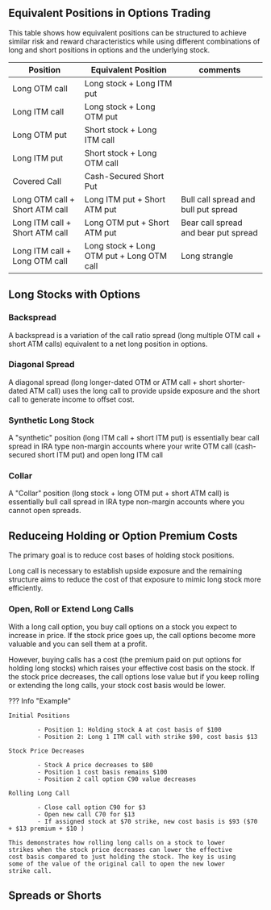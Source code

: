 
## Equivalent Positions in Options Trading

This table shows how equivalent positions can be structured to achieve
similar risk and reward characteristics while using different
combinations of long and short positions in options and the underlying
stock.

| Position                           | Equivalent Position                  | comments |
|------------------------------------|-------------------------------------|---|
| Long OTM call                      | Long stock + Long ITM put           ||
| Long ITM call                      | Long stock + Long OTM put           ||
| Long OTM put                       | Short stock + Long ITM call         ||
| Long ITM put                       | Short stock + Long OTM call         ||
| Covered Call                       | Cash-Secured Short Put              ||
| Long OTM call + Short ATM call      | Long ITM put + Short ATM put        |Bull call spread and bull put spread|
| Long ITM call + Short ATM call      | Long OTM put + Short ATM put        |Bear call spread and bear put spread|
| Long ITM call + Long OTM call 	| Long stock + Long OTM put + Long OTM call| Long strangle|



## Long Stocks with Options

### Backspread

A backspread is a variation of the call ratio spread (long multiple
OTM call + short ATM calls) equivalent to a net long position in
options.

### Diagonal Spread

A diagonal spread (long longer-dated OTM or ATM call + short
shorter-dated ATM call) uses the long call to provide upside exposure
and the short call to generate income to offset cost.

### Synthetic Long Stock

A "synthetic" position (long ITM call + short ITM put) is essentially
bear call spread in IRA type non-margin accounts where your write OTM
call (cash-secured short ITM put) and open long ITM call

### Collar

A "Collar" position (long stock + long OTM put + short ATM call) is
essentially bull call spread in IRA type non-margin accounts where you
cannot open spreads. 

## Reduceing Holding or Option Premium Costs

The primary goal is to reduce cost bases of holding stock positions.

Long call is necessary to establish upside exposure and the remaining
structure aims to reduce the cost of that exposure to mimic long stock
more efficiently.


### Open, Roll or Extend Long Calls

With a long call option, you buy call options on a stock you expect to
increase in price. If the stock price goes up, the call options become
more valuable and you can sell them at a profit.

However, buying calls has a cost (the premium paid on put options for
holding long stocks) which raises your effective cost basis on the
stock. If the stock price decreases, the call options lose value but
if you keep rolling or extending the long calls, your stock cost basis
would be lower. 

??? Info "Example"

    Initial Positions
    
            - Position 1: Holding stock A at cost basis of $100
            - Position 2: Long 1 ITM call with strike $90, cost basis $13

    Stock Price Decreases
    
            - Stock A price decreases to $80
            - Position 1 cost basis remains $100
            - Position 2 call option C90 value decreases

    Rolling Long Call

            - Close call option C90 for $3
            - Open new call C70 for $13
            - If assigned stock at $70 strike, new cost basis is $93 ($70 + $13 premium + $10 )

    This demonstrates how rolling long calls on a stock to lower
    strikes when the stock price decreases can lower the effective
    cost basis compared to just holding the stock. The key is using
    some of the value of the original call to open the new lower
    strike call.

## Spreads or Shorts